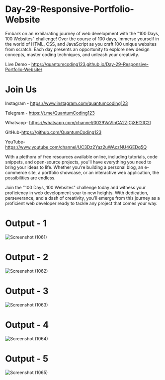 # Day-29-Responsive-Portfolio-Website
Embark on an exhilarating journey of web development with the "100 Days, 100 Websites" challenge! Over the course of 100 days, immerse yourself in the world of HTML, CSS, and JavaScript as you craft 100 unique websites from scratch. Each day presents an opportunity to explore new design concepts, master coding techniques, and unleash your creativity.

Live Demo - https://quantumcoding123.github.io/Day-29-Responsive-Portfolio-Website/

# Join Us

Instagram - https://www.instagram.com/quantumcoding123

Telegram - https://t.me/QuantumCoding123

Whatsapp- https://whatsapp.com/channel/0029VaVInCA2ZjCjXEf2IC2I

GitHub-https://github.com/QuantumCoding123

YouTube-https://www.youtube.com/channel/UC3Dz2Yaz2uWAczNU4GEDg5Q

With a plethora of free resources available online, including tutorials, code snippets, and open-source projects, you'll have everything you need to bring your ideas to life. Whether you're building a personal blog, an e-commerce site, a portfolio showcase, or an interactive web application, the possibilities are endless.

Join the "100 Days, 100 Websites" challenge today and witness your proficiency in web development soar to new heights. With dedication, perseverance, and a dash of creativity, you'll emerge from this journey as a proficient web developer ready to tackle any project that comes your way.

# Output - 1

![Screenshot (1061)](https://github.com/user-attachments/assets/886a5f55-f367-441a-9002-aea4f0dba565)

# Output - 2
![Screenshot (1062)](https://github.com/user-attachments/assets/74cbf19b-2143-4071-a48e-3e4714500c51)

# Output - 3
![Screenshot (1063)](https://github.com/user-attachments/assets/3bf76f31-57c6-4782-96e4-340d56c62a08)

# Output - 4

![Screenshot (1064)](https://github.com/user-attachments/assets/3dcef078-cae9-4917-a20b-346ef0dd079f)

# Output - 5

![Screenshot (1065)](https://github.com/user-attachments/assets/b041463c-458c-4d39-b410-61f78fad70cf)

